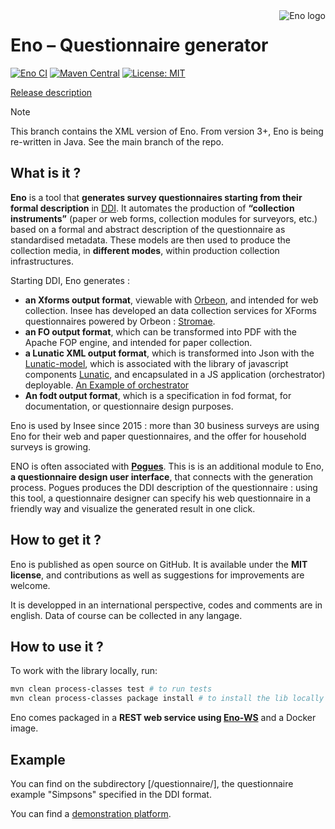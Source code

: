<img align="right" src="docs/img/eno-logo.png" alt="Eno logo"/>

# Eno – Questionnaire generator

[![Eno CI](https://github.com/InseeFr/Eno/actions/workflows/test.yml/badge.svg)](https://github.com/InseeFr/Eno/actions/workflows/test.yml)
[![Maven Central](https://maven-badges.herokuapp.com/maven-central/fr.insee.eno/eno-core/badge.svg)](https://maven-badges.herokuapp.com/maven-central/fr.insee.eno/eno-core)
[![License: MIT](https://img.shields.io/badge/License-MIT-blue.svg)](https://opensource.org/licenses/MIT)

[Release description](https://github.com/InseeFr/Eno/tree/master/doc/releases.md)

> [!NOTE]  
> This branch contains the XML version of Eno. From version 3+, Eno is being re-written in Java. See the main branch of the repo.

## What is it ?

**Eno** is a tool that **generates survey questionnaires starting from their formal description** in [DDI](http://ddialliance.org).
It automates the production of **“collection instruments”** (paper or web forms, collection modules for surveyors, etc.) based on a formal and abstract description of the questionnaire as standardised metadata.
These models are then used to produce the collection media, in **different modes**, within production collection infrastructures.

Starting DDI, Eno generates :

- **an Xforms output format**, viewable with [Orbeon](https://www.orbeon.com/), and intended for web collection. Insee has developed an data collection services for XForms questionnaires powered by Orbeon : [Stromae](https://github.com/InseeFr/Stromae).
- **an FO output format**, which can be transformed into PDF with the Apache FOP engine, and intended for paper collection.
- **a Lunatic XML output format**, which is transformed into Json with the [Lunatic-model](https://github.com/InseeFr/Lunatic-model), which is associated with the library of javascript components [Lunatic](https://github.com/InseeFr/Lunatic), and encapsulated in a JS application (orchestrator) deployable. [An Example of orchestrator](https://github.com/InseeFr/Queen)
- **An fodt output format**, which is a specification in fod format, for documentation, or questionnaire design purposes.

Eno is used by Insee since 2015 : more than 30 business surveys are using Eno for their web and paper questionnaires, and the offer for household surveys is growing.

ENO is often associated with [**Pogues**](https://github.com/InseeFr/Pogues). This is is an additional module to Eno, **a questionnaire design user interface**, that connects with the generation process. Pogues produces the DDI description of the questionnaire : using this tool, a questionnaire designer can specify his web questionnaire in a friendly way and visualize the generated result in one click.

## How to get it ?

Eno is published as open source on GitHub. It is available under the **MIT license**, and contributions as well as suggestions for improvements are welcome.

It is developped in an international perspective, codes and comments are in english. Data of course can be collected in any langage.

## How to use it ?

To work with the library locally, run:

```sh
mvn clean process-classes test # to run tests
mvn clean process-classes package install # to install the lib locally
```

Eno comes packaged in a **REST web service using [Eno-WS](https://github.com/InseeFr/Eno-WS)** and a Docker image.

## Example

You can find on the subdirectory [/questionnaire/], the questionnaire example "Simpsons" specified in the DDI format.

You can find a [demonstration platform](https://eno-ws.demo.insee.io).
